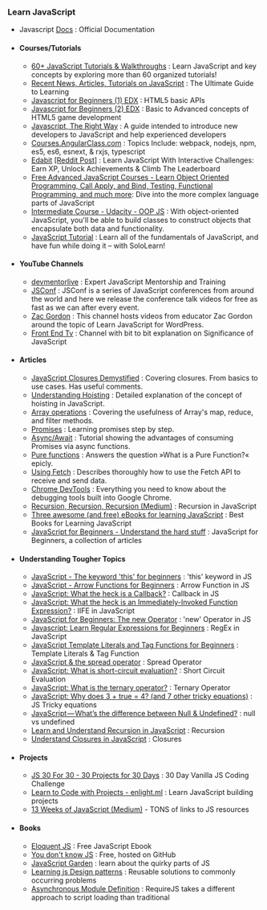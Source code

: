 ### Learn JavaScript

- Javascript [Docs](https://developer.mozilla.org/en-US/docs/Web/JavaScript) : Official Documentation

- #### Courses/Tutorials
  - [60+ JavaScript Tutorials & Walkthroughs](https://codeburst.io/60-javascript-tutorials-walkthroughs-cb315cc1947e) : Learn JavaScript and key concepts by exploring more than 60 organized tutorials!
  - [Recent News, Articles, Tutorials on JavaScript](https://codeburst.io/tagged/javascript) : The Ultimate Guide to Learning
  - [Javascript for Beginners (1) EDX](https://www.edx.org/course/html5-part-1-html5-coding-essentials-w3cx-html5-1x-1) :  HTML5 basic APIs
  - [Javascript for Beginners (2) EDX](https://www.edx.org/course/html5-part-2-advanced-techniques-w3cx-html5-2x-1) : Basic to Advanced concepts of HTML5 game development
  - [Javascript, The Right Way](http://jstherightway.org/) : A guide intended to introduce new developers to JavaScript and help experienced developers
  - [Courses.AngularClass.com](http://courses.angularclass.com/courses/modern-javascript) : Topics Include: webpack, nodejs, npm, es5, es6, esnext, & rxjs, typescript
  - [Edabit](https://edabit.com/explore) [[Reddit Post]](https://www.reddit.com/r/learnprogramming/comments/5vc3gb/learn_javascript_with_interactive_challenges_earn/) : Learn JavaScript With Interactive Challenges: Earn XP, Unlock Achievements & Climb The Leaderboard
  - [Free Advanced JavaScript Courses - Learn Object Oriented Programming, Call Apply, and Bind, Testing, Functional Programming, and much more](https://www.rithmschool.com/courses#advanced-javascript): Dive into the more complex language parts of JavaScript
  - [Intermediate Course - Udacity - OOP JS](https://www.udacity.com/course/object-oriented-javascript--ud015) : With object-oriented JavaScript, you'll be able to build classes to construct objects that encapsulate both data and functionality.
  - [JavaScript Tutorial](https://www.sololearn.com/Course/JavaScript/) : Learn all of the fundamentals of JavaScript, and have fun while doing it – with SoloLearn!


- #### YouTube Channels
  - [devmentorlive](https://www.youtube.com/c/devmentorlive/videos) : Expert JavaScript Mentorship and Training
  - [JSConf](https://www.youtube.com/user/jsconfeu/videos) : JSConf is a series of JavaScript conferences from around the world and here we release the conference talk videos for free as fast as we can after every event.
  - [Zac Gordon](https://www.youtube.com/c/ZacGordon/playlists) : This channel hosts videos from educator Zac Gordon around the topic of Learn JavaScript for WordPress. 
  - [Front End Tv](https://www.youtube.com/channel/UCztRO4rG71uxuR-Tpf_biww) : Channel with bit to bit explanation on Significance of JavaScript

- #### Articles
    - [JavaScript Closures Demystified](https://www.sitepoint.com/javascript-closures-demystified/) : Covering closures. From basics to use cases. Has useful comments.
    - [Understanding Hoisting](https://scotch.io/tutorials/understanding-hoisting-in-javascript) : Detailed explanation of the concept of hoisting in JavaScript.
    - [Array operations](https://danmartensen.svbtle.com/javascripts-map-reduce-and-filter) : Covering the usefulness of Array's map, reduce, and filter methods.
    - [Promises](http://www.sohamkamani.com/blog/2016/08/28/incremenal-tutorial-to-promises/) : Learning promises step by step.
    - [Async/Await](https://hackernoon.com/6-reasons-why-javascripts-async-await-blows-promises-away-tutorial-c7ec10518dd9) : Tutorial showing the advantages of consuming Promises via async functions.
    - [Pure functions](https://medium.com/javascript-scene/master-the-javascript-interview-what-is-a-pure-function-d1c076bec976) : Answers the question »What is a Pure Function?« epicly.
    - [Using Fetch](https://developer.mozilla.org/en-US/docs/Web/API/Fetch_API/Using_Fetch) : Describes thoroughly how to use the Fetch API to receive and send data. 
    - [Chrome DevTools](https://developers.google.com/web/tools/chrome-devtools/) : Everything you need to know about the debugging tools built into Google Chrome.
    - [Recursion, Recursion, Recursion (Medium)](https://medium.freecodecamp.com/recursion-recursion-recursion-4db8890a674d#.dtkatvb6j) : Recursion in JavaScript
    - [Three awesome (and free) eBooks for learning JavaScript](https://codeburst.io/three-awesome-and-free-ebooks-for-learning-javascript-c874f65bbd7a) : Best Books for Learning JavaScript 
    - [JavaScript for Beginners - Understand the hard stuff](https://codeburst.io/javascript-for-beginners-a-new-series-22762d8e5c42) : JavaScript for Beginners, a collection of articles

- #### Understanding Tougher Topics  
  - [JavaScript - The keyword 'this' for beginners](https://codeburst.io/javascript-the-keyword-this-for-beginners-fb5238d99f85) : 'this' keyword in JS
  - [JavaScript - Arrow Functions for Beginners](https://codeburst.io/javascript-arrow-functions-for-beginners-926947fc0cdc) : Arrow Function in JS
  - [JavaScript: What the heck is a Callback?](https://codeburst.io/javascript-what-the-heck-is-a-callback-aba4da2deced) : Callback in JS
  - [JavaScript: What the heck is an Immediately-Invoked Function Expression?](https://codeburst.io/javascript-what-the-heck-is-an-immediately-invoked-function-expression-a0ed32b66c18) : IIFE in JavaScript
  - [JavaScript for Beginners: The new Operator](https://codeburst.io/javascript-for-beginners-the-new-operator-cee35beb669e) : 'new' Operator in JS
  - [Javascript: Learn Regular Expressions for Beginners](https://codeburst.io/javascript-learn-regular-expressions-for-beginners-bb6107015d91) : RegEx in JavaScript
  - [JavaScript Template Literals and Tag Functions for Beginners](https://codeburst.io/javascript-template-literals-tag-functions-for-beginners-758a041160e1) : Template Literals & Tag Function
  - [JavaScript & the spread operator](https://codeburst.io/javascript-the-spread-operator-a867a71668ca) : Spread Operator
  - [JavaScript: What is short-circuit evaluation?](https://codeburst.io/javascript-what-is-short-circuit-evaluation-ff22b2f5608c) : Short Circuit Evaluation
  - [JavaScript: What is the ternary operator?](https://codeburst.io/javascript-what-is-the-ternary-operator-c819af8a7f6c) : Ternary Operator
  - [JavaScript: Why does 3 + true = 4? (and 7 other tricky equations)](https://codeburst.io/javascript-why-does-3-true-4-and-7-other-tricky-equations-9dd13cb2a92a) : JS Tricky equations
  - [JavaScript — What’s the difference between Null & Undefined?](https://codeburst.io/javascript-whats-the-difference-between-null-undefined-37793b5bfce6) : null vs undefined
  - [Learn and Understand Recursion in JavaScript](https://codeburst.io/learn-and-understand-recursion-in-javascript-b588218e87ea) : Recursion
  - [Understand Closures in JavaScript](https://codeburst.io/understand-closures-in-javascript-d07852fa51e7) : Closures

- #### Projects
  - [JS 30 For 30 - 30 Projects for 30 Days](https://javascript30.com/) : 30 Day Vanilla JS Coding Challenge
  - [Learn to Code with Projects - enlight.ml](https://enlight.ml/) : Learn JavaScript building projects
  - [13 Weeks of JavaScript (Medium)](https://medium.com/@___aerox___/the-beginning-of-an-adventure-13-weeks-of-javascript-78107605d533#.xgqnrstd1) - TONS of links to JS resources

- #### Books
  - [Eloquent JS](http://eloquentjavascript.net/) : Free JavaScript Ebook
  - [You don't know JS](https://github.com/getify/You-Dont-Know-JS) : Free, hosted on GitHub
  - [JavaScript Garden](http://bonsaiden.github.io/JavaScript-Garden/) : learn about the quirky parts of JS
  - [Learning js Design patterns](https://addyosmani.com/resources/essentialjsdesignpatterns/book/) : Reusable solutions to commonly occurring problems
  - [Asynchronous Module Definition](http://requirejs.org/docs/api.html) : RequireJS takes a different approach to script loading than traditional <script> tags
  - [Speaking JavaScript](http://speakingjs.com) : In-depth guide beginning with the basics.
  - [Mostly Adequate Guide to Functional Programming](https://mostly-adequate.gitbooks.io/mostly-adequate-guide/) : Excellent primer to functional programming using JavaScript.
  - [Functional-Light JavaScript](https://github.com/getify/Functional-Light-JS) : This book explores the core principles of functional programming (FP) as they are applied to JavaScript.